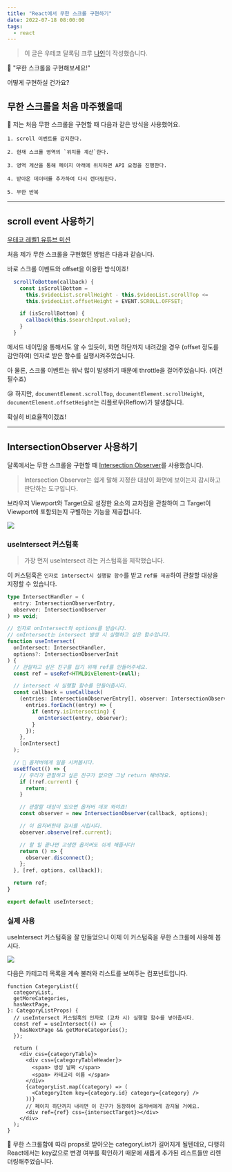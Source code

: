 ```yaml
---
title: "React에서 무한 스크롤 구현하기"
date: 2022-07-18 08:00:00
tags:
  - react
---
```


> 이 글은 우테코 달록팀 크루 [나인](https://github.com/jhy979)이 작성했습니다.

🎯 "무한 스크롤을 구현해보세요!"

어떻게 구현하실 건가요?

## 무한 스크롤을 처음 마주했을때

🤔 저는 처음 무한 스크롤을 구현할 때 다음과 같은 방식을 사용했어요.

```
1. scroll 이벤트를 감지한다.

2. 현재 스크롤 영역의 `위치를 계산`한다.

3. 영역 계산을 통해 페이지 아래에 위치하면 API 요청을 진행한다.

4. 받아온 데이터를 추가하여 다시 렌더링한다.

5. 무한 반복
```

---

## scroll event 사용하기

[우테코 레벨1 유튜브 미션](https://github.dev/jhy979/javascript-youtube-classroom/tree/jhy979-step2)

처음 제가 무한 스크롤을 구현했던 방법은 다음과 같습니다.

바로 스크롤 이벤트와 offset을 이용한 방식이죠!

```js
  scrollToBottom(callback) {
    const isScrollBottom =
      this.$videoList.scrollHeight - this.$videoList.scrollTop <=
      this.$videoList.offsetHeight + EVENT.SCROLL.OFFSET;

    if (isScrollBottom) {
      callback(this.$searchInput.value);
    }
  }
```

메서드 네이밍을 통해서도 알 수 있듯이, 화면 하단까지 내려갔을 경우 (offset 정도를 감안하여) 인자로 받은 함수를 실행시켜주었습니다.

아 물론, 스크롤 이벤트는 워낙 많이 발생하기 때문에 throttle을 걸어주었습니다. (이건 필수죠)

😢 하지만, `documentElement.scrollTop`, `documentElement.scrollHeight`, `documentElement.offsetHeight`는 리플로우(Reflow)가 발생합니다.

확실히 비효율적이겠죠!

---

## IntersectionObserver 사용하기

달록에서는 무한 스크롤을 구현할 때 [Intersection Observer](https://developer.mozilla.org/ko/docs/Web/API/Intersection_Observer_API)를 사용했습니다.

> Intersection Observer는 쉽게 말해 지정한 대상이 화면에 보이는지 감시하고 판단하는 도구입니다.

브라우저 Viewport와 Target으로 설정한 요소의 교차점을 관찰하여 그 Target이 Viewport에 포함되는지 구별하는 기능을 제공합니다.

<img src="https://velog.velcdn.com/images/jhy979/post/19500233-65fc-4ba9-b421-81516700c00b/image.png" />

### useIntersect 커스텀훅

> 가장 먼저 useIntersect 라는 커스텀훅을 제작했습니다.

이 커스텀훅은 `인자로 intersect시 실행할 함수`를 받고 `ref를 제공`하여 관찰할 대상을 지정할 수 있습니다.

```ts
type IntersectHandler = (
  entry: IntersectionObserverEntry,
  observer: IntersectionObserver
) => void;

// 인자로 onIntersect와 options를 받습니다.
// onIntersect는 intersect 발생 시 실행하고 싶은 함수입니다.
function useIntersect(
  onIntersect: IntersectHandler,
  options?: IntersectionObserverInit
) {
  // 관찰하고 싶은 친구를 잡기 위해 ref를 만들어주세요.
  const ref = useRef<HTMLDivElement>(null);

  // intersect 시 실행할 함수를 만들어줍시다.
  const callback = useCallback(
    (entries: IntersectionObserverEntry[], observer: IntersectionObserver) => {
      entries.forEach((entry) => {
        if (entry.isIntersecting) {
          onIntersect(entry, observer);
        }
      });
    },
    [onIntersect]
  );

  // 🔨 옵저버에게 일을 시켜봅시다.
  useEffect(() => {
    // 우리가 관찰하고 싶은 친구가 없으면 그냥 return 해버려요.
    if (!ref.current) {
      return;
    }

    // 관찰할 대상이 있으면 옵저버 데꼬 와야죠!
    const observer = new IntersectionObserver(callback, options);

    // 이 옵저버한테 감시를 시킵시다.
    observer.observe(ref.current);

    // 할 일 끝나면 고생한 옵저버도 쉬게 해줍시다!
    return () => {
      observer.disconnect();
    };
  }, [ref, options, callback]);

  return ref;
}

export default useIntersect;
```

### 실제 사용

useIntersect 커스텀훅을 잘 만들었으니 이제 이 커스텀훅을 무한 스크롤에 사용해 봅시다.

![](https://velog.velcdn.com/images/jhy979/post/4643727c-852d-4f23-ab4f-44ce79e2e3b2/image.gif)

다음은 카테고리 목록을 계속 불러와 리스트를 보여주는 컴포넌트입니다.

```tsx
function CategoryList({
  categoryList,
  getMoreCategories,
  hasNextPage,
}: CategoryListProps) {
  // useIntersect 커스텀훅의 인자로 (교차 시) 실행할 함수를 넣어줍시다.
  const ref = useIntersect(() => {
    hasNextPage && getMoreCategories();
  });

  return (
    <div css={categoryTable}>
      <div css={categoryTableHeader}>
        <span> 생성 날짜 </span>
        <span> 카테고리 이름 </span>
      </div>
      {categoryList.map((category) => (
        <CategoryItem key={category.id} category={category} />
      ))}
      // 페이지 하단까지 내리면 이 친구가 등장하여 옵저버에게 감지될 거예요.
      <div ref={ref} css={intersectTarget}></div>
    </div>
  );
}
```

💪 무한 스크롤함에 따라 props로 받아오는 categoryList가 길어지게 될텐데요, 다행히 React에서는 key값으로 변경 여부를 확인하기 때문에 새롭게 추가된 리스트들만 리렌더링해주었습니다.

